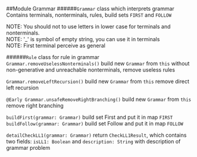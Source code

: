 ##Module Grammar
######`Grammar` class which interprets grammar<br>
Contains terminals, nonterminals, rules, build sets `FIRST` and `FOLLOW`<br>

NOTE: You should not to use letters in lower case for terminals and nonterminals.<br>
NOTE: '_' is symbol of empty string, you can use it in terminals<br>
NOTE: First terminal perceive as general<br>


######`Rule` class for rule in grammar<br>
`Grammar.removeUselessNonterminals()` build new `Grammar` from `this`
without non-generative and unreachable nonterminals, remove useless rules <br>

`Grammar.removeLeftRecursion()` build new `Grammar` from `this` remove direct left recursion<br>

`@Early Grammar.unsafeRemoveRightBranching()` build new `Grammar` from `this` remove right branching<br>

`buildFirst(grammar: Grammar)` build set First and put it in map `FIRST`<br>
`buildFollow(grammar: Grammar)` build set Follow and put it in map `FOLLOW`<br>

`detailCheckLL1(grammar: Grammar)` return `CheckLL1Result`, which contains two fields: 
`isLL1: Boolean` and `description: String` with description of grammar problem<br>
